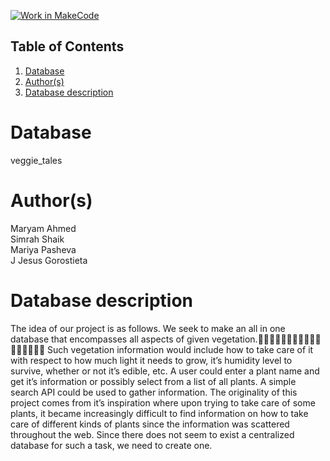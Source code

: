 [![Work in MakeCode](https://classroom.github.com/assets/work-in-make-code-c53f0c86300af1a64cdd5dc830e2509efd17c8cb483a722cacaee84d10eb8ec9.svg)](https://classroom.github.com/online_ide?assignment_repo_id=5858239&assignment_repo_type=AssignmentRepo)
## Table of Contents
1. [Database](#database)
1. [Author(s)](#authors)
1. [Database description](#database-description)

# Database
veggie_tales

# Author(s)
Maryam Ahmed  
Simrah Shaik  
Mariya Pasheva  
J Jesus Gorostieta

# Database description
The idea of our project is as follows. We seek to make an all in one database that encompasses all aspects of given vegetation.🍇🍈🍉🍊🍋🍌🍍🥭🍎🍏🍐🍑🍒🍓🍅🍆🌽
Such vegetation information would include how to take care of it with respect to how much light it needs to grow, it’s humidity level to survive, whether or not it’s edible, etc. A user could enter a plant name and get it’s information or possibly select from a list of all plants. A simple search API could be used to gather information. The originality of this project comes from it’s inspiration where upon trying to take care of some plants, it became increasingly difficult to find information on how to take care of different kinds of plants since the information was scattered throughout the web. Since there does not seem to exist a centralized database for such a task, we need to create one.
